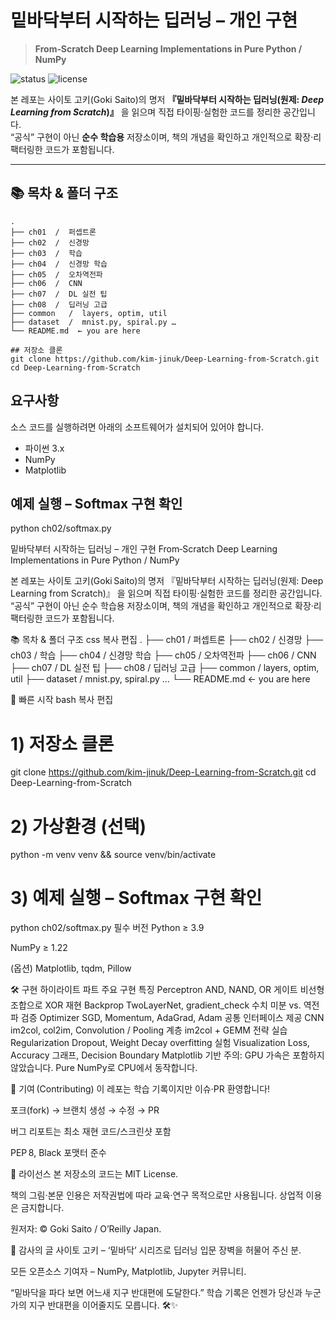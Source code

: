 # 밑바닥부터 시작하는 딥러닝 – 개인 구현

> **From‑Scratch Deep Learning Implementations in Pure Python / NumPy**

![status](https://img.shields.io/badge/Status-Work_in_Progress-yellow)
![license](https://img.shields.io/badge/License-MIT-blue)

본 레포는 사이토 고키(Goki Saito)의 명저 **『밑바닥부터 시작하는 딥러닝(원제: *Deep Learning from Scratch*)』** 을 읽으며 직접 타이핑·실험한 코드를 정리한 공간입니다.  
“공식” 구현이 아닌 **순수 학습용** 저장소이며, 책의 개념을 확인하고 개인적으로 확장·리팩터링한 코드가 포함됩니다.

---

## 📚 목차 & 폴더 구조

```text
.
├── ch01  /  퍼셉트론
├── ch02  /  신경망
├── ch03  /  학습
├── ch04  /  신경망 학습
├── ch05  /  오차역전파
├── ch06  /  CNN
├── ch07  /  DL 실전 팁
├── ch08  /  딥러닝 고급
├── common   /  layers, optim, util
├── dataset  /  mnist.py, spiral.py …
└── README.md  ← you are here
```

```text
## 저장소 클론
git clone https://github.com/kim-jinuk/Deep-Learning-from-Scratch.git
cd Deep-Learning-from-Scratch
```

## 요구사항
소스 코드를 실행하려면 아래의 소프트웨어가 설치되어 있어야 합니다.

* 파이썬 3.x
* NumPy
* Matplotlib


## 예제 실행 – Softmax 구현 확인
python ch02/softmax.py

밑바닥부터 시작하는 딥러닝 – 개인 구현
From‑Scratch Deep Learning Implementations in Pure Python / NumPy


본 레포는 사이토 고키(Goki Saito)의 명저 『밑바닥부터 시작하는 딥러닝(원제: Deep Learning from Scratch)』 을 읽으며 직접 타이핑·실험한 코드를 정리한 공간입니다.
“공식” 구현이 아닌 순수 학습용 저장소이며, 책의 개념을 확인하고 개인적으로 확장·리팩터링한 코드가 포함됩니다.

📚 목차 & 폴더 구조
css
복사
편집
.
├── ch01  /  퍼셉트론
├── ch02  /  신경망
├── ch03  /  학습
├── ch04  /  신경망 학습
├── ch05  /  오차역전파
├── ch06  /  CNN
├── ch07  /  DL 실전 팁
├── ch08  /  딥러닝 고급
├── common   /  layers, optim, util
├── dataset  /  mnist.py, spiral.py …
└── README.md  ← you are here

🚀 빠른 시작
bash
복사
편집
# 1) 저장소 클론
git clone https://github.com/kim-jinuk/Deep-Learning-from-Scratch.git
cd Deep-Learning-from-Scratch

# 2) 가상환경 (선택)
python -m venv venv && source venv/bin/activate

# 3) 예제 실행 – Softmax 구현 확인
python ch02/softmax.py
필수 버전
Python ≥ 3.9

NumPy ≥ 1.22

(옵션) Matplotlib, tqdm, Pillow

🛠️ 구현 하이라이트
파트	주요 구현	특징
Perceptron	AND, NAND, OR 게이트	비선형 조합으로 XOR 재현
Backprop	TwoLayerNet, gradient_check	수치 미분 vs. 역전파 검증
Optimizer	SGD, Momentum, AdaGrad, Adam	공통 인터페이스 제공
CNN	im2col, col2im, Convolution / Pooling 계층	im2col + GEMM 전략 실습
Regularization	Dropout, Weight Decay	overfitting 실험
Visualization	Loss, Accuracy 그래프, Decision Boundary	Matplotlib 기반
주의: GPU 가속은 포함하지 않았습니다. Pure NumPy로 CPU에서 동작합니다.

🤝 기여 (Contributing)
이 레포는 학습 기록이지만 이슈·PR 환영합니다!

포크(fork) → 브랜치 생성 → 수정 → PR

버그 리포트는 최소 재현 코드/스크린샷 포함

PEP 8, Black 포맷터 준수

📄 라이선스
본 저장소의 코드는 MIT License.

책의 그림·본문 인용은 저작권법에 따라 교육·연구 목적으로만 사용됩니다. 상업적 이용은 금지합니다.

원저자: © Goki Saito / O’Reilly Japan.

🙏 감사의 글
사이토 고키 – ‘밑바닥’ 시리즈로 딥러닝 입문 장벽을 허물어 주신 분.

모든 오픈소스 기여자 – NumPy, Matplotlib, Jupyter 커뮤니티.

“밑바닥을 파다 보면 어느새 지구 반대편에 도달한다.”
학습 기록은 언젠가 당신과 누군가의 지구 반대편을 이어줄지도 모릅니다. 🛠️✨
